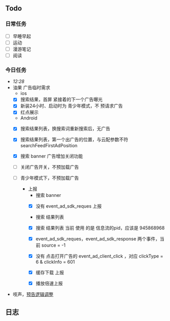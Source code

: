## Todo
### 日常任务
- [ ] 早睡早起
- [ ] 运动
- [ ] 漫游笔记
- [ ] 阅读

### 今日任务

- *12:28*
- 油果 广告临时需求
	- ios
	- [x] 搜索结果，首屏 紧接着的下一个广告曝光
	- [x] 新装24小时、启动时为 青少年模式，不 预请求广告
	- [x] 红点展示

	- Android
	- [x] 搜索结果列表，换搜索词重新搜索后，无广告
	- [x] 搜索结果列表，第一个出广告的位置，与云配参数不符 searchFeedFirstAdPosition 
	- [x] 搜索 banner 广告增加关闭功能
	- [ ] 关闭广告开关，不预加载广告
	- [ ] 青少年模式下，不预加载广告
	
		- 上报
			- 搜索 banner 
			- [x] 没有 event_ad_sdk_reques 上报


		   - 搜索 结果列表
		   - [x] 搜索 结果列表 当前 使用 的是 信息流的pid，应该是 945868968
		   - [x] event_ad_sdk_reques，event_ad_sdk_response 两个事件，当前 source = -1
		   - [x] 没有 点击打开广告的  event_ad_client_click ，对应 clickType = 6 & clickInfo = 601

			- [x] 缓存下载 上报
			- [x] 播放倍速上报

- 吱声，[预告逻辑调整](http://wiki.dubmic.com/pages/viewpage.action?pageId=23138292)


## 日志
